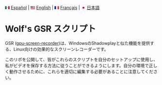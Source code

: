 <img src='../flags/MX.svg' width='15' height='10'> [Español](README_ES.MD) | <img src='../flags/US.svg' width='15' height='10'> [English](../README.MD) | <img src='../flags/FR.svg' width='15' height='10'> [Français](README_FR.MD) | <img src='../flags/JP.svg' width='15' height='10'> [日本語](README_JP.MD)


# Wolf's GSR スクリプト

GSR ([gpu-screen-recorder](https://git.dec05eba.com/gpu-screen-recorder/about/))は、WindowsのShadowplayと似た機能を提供する、Linux向けの効果的なスクリーンレコーダーです。

このリポを公開して、皆がこれらのスクリプトを自分のセットアップに使用し、私がビデオを保存する方法に従うことができるようにします。自分の環境で正しく動作させるために、これらを適切に編集する必要があることに注意してください。